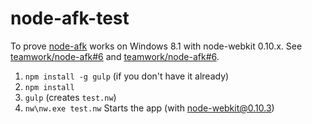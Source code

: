 node-afk-test
===

To prove [node-afk](http://github.com/Teamwork/node-afk) works on Windows 8.1 with node-webkit 0.10.x. See [teamwork/node-afk#6](http://github.com/Teamwork/node-afk#6) and [teamwork/node-afk#6](http://github.com/Teamwork/node-afk#7).

1. `npm install -g gulp` (if you don't have it already)
2. `npm install`
3. `gulp` (creates `test.nw`)
4. `nw\nw.exe test.nw` Starts the app (with node-webkit@0.10.3)